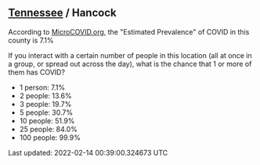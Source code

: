 
## [Tennessee](/united-states/tennessee) / Hancock

According to [MicroCOVID.org](http://microcovid.org),
the "Estimated Prevalence" of COVID in this county is 7.1%

If you interact with a certain number of people in this location
(all at once in a group, or spread out across the day), what is the chance that
1 or more of them has COVID?

- 1 person: 7.1%
- 2 people: 13.6%
- 3 people: 19.7%
- 5 people: 30.7%
- 10 people: 51.9%
- 25 people: 84.0%
- 100 people: 99.9%

Last updated: 2022-02-14 00:39:00.324673 UTC

